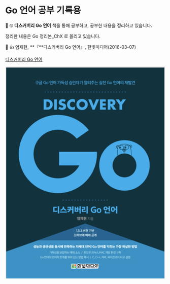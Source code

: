 # Go 언어 공부 기록용

  📝 🤓 **디스커버리 Go 언어** 책을 통해 공부하고, 공부한 내용을 정리하고 있습니다.



정리한 내용은 Go 정리본_ChX 로 올리고 있습니다.

 

📖 👍 염재현, **『**디스커버리 Go 언어』, 한빛미디어(2016-03-07)

 [디스커버리 Go 언어](http://www.hanbit.co.kr/store/books/look.php?p_code=B5279497767)

![](Go_book.png) 